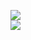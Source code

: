 [![](https://img.shields.io/badge/Made%20With-Github%20Spray-lightgrey.svg?style=for-the-badge&logo=github)](https://github.com/Annihil/github-spray#610)  
[![](https://i.imgur.com/2DrTn0Z.gif)](https://github.com/Annihil/github-spray)